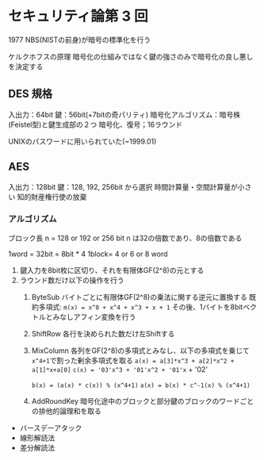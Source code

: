 # セキュリティ論第 3 回

1977 NBS(NISTの前身)が暗号の標準化を行う

ケルクホフスの原理
暗号化の仕組みではなく鍵の強さのみで暗号化の良し悪しを決定する

## DES 規格
入出力：64bit
鍵：56bit(+7bitの奇パリティ)
暗号化アルゴリズム：暗号株(Feistel型)と鍵生成部の２つ
暗号化、復号；16ラウンド

UNIXのパスワードに用いられていた(~1999.01)

## AES
入出力：128bit
鍵：128, 192, 256bit から選択
時間計算量・空間計算量が小さい
知的財産権行使の放棄

### アルゴリズム
ブロック長 n = 128 or 192 or 256 bit
n は32の倍数であり、8の倍数である

1word = 32bit = 8bit * 4
1block= 4 or 6 or 8 word

1. 鍵入力を8bit枚に区切り、それを有限体GF(2^8)の元とする
2. ラウンド数だけ以下の操作を行う
	1. ByteSub
		バイトごとに有限体GF(2^8)の乗法に関する逆元に置換する
		既約多項式: `m(x) = x^8 + x^4 + x^3 + x + 1`
		その後、1バイトを8bitベクトルとみなしアフィン変換を行う
	2. ShiftRow
		各行を決められた数だけ左Shiftする
	3. MixColumn
		各列をGF(2^8)の多項式とみなし、以下の多項式を乗じて`x^4+1`で割った剰余多項式を取る
		`a(x) = a[3]*x^3 + a[2]*x^2 + a[1]*x+a[0]`
		`c(x) = '03'x^3 + '01'x^2 + '01'x` + '02'

		`b(x) = (a(x) * c(x)) % (x^4+1)`
		`a(x) = b(x) * c^-1(x) % (x^4+1)`
	4. AddRoundKey
		暗号化途中のブロックと部分鍵のブロックのワードごとの排他的論理和を取る

- バースデーアタック
- 線形解読法
- 差分解読法